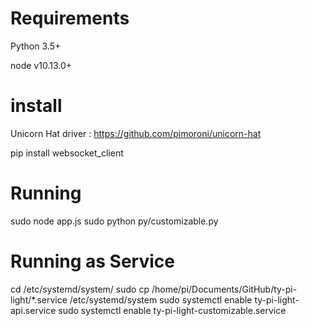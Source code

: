 # Requirements

Python 3.5+

node v10.13.0+

# install

Unicorn Hat driver : https://github.com/pimoroni/unicorn-hat

pip install websocket_client

# Running

sudo node app.js
sudo python py/customizable.py

# Running as Service

cd /etc/systemd/system/
sudo cp /home/pi/Documents/GitHub/ty-pi-light/*.service /etc/systemd/system
sudo systemctl enable ty-pi-light-api.service
sudo systemctl enable ty-pi-light-customizable.service
